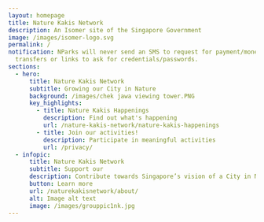 ```yaml
---
layout: homepage
title: Nature Kakis Network
description: An Isomer site of the Singapore Government
image: /images/isomer-logo.svg
permalink: /
notification: NParks will never send an SMS to request for payment/money
  transfers or links to ask for credentials/passwords.
sections:
  - hero:
      title: Nature Kakis Network
      subtitle: Growing our City in Nature
      background: /images/chek jawa viewing tower.PNG
      key_highlights:
        - title: Nature Kakis Happenings
          description: Find out what's happening
          url: /nature-kakis-network/nature-kakis-happenings
        - title: Join our activities!
          description: Participate in meaningful activities
          url: /privacy/
  - infopic:
      title: Nature Kakis Network
      subtitle: Support our
      description: Contribute towards Singapore’s vision of a City in Nature
      button: Learn more
      url: /naturekakisnetwork/about/
      alt: Image alt text
      image: /images/grouppic1nk.jpg
---
```

